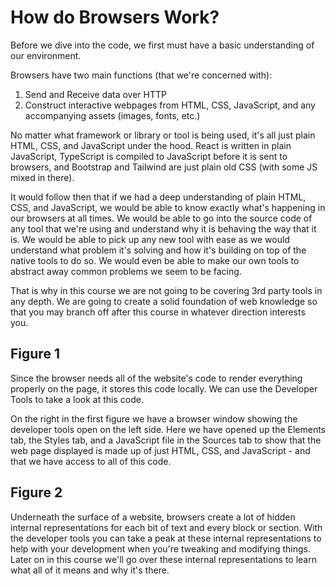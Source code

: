 # How do Browsers Work?

Before we dive into the code, we first must have a basic understanding of our environment.

Browsers have two main functions (that we're concerned with):
1. Send and Receive data over HTTP
2. Construct interactive webpages from HTML, CSS, JavaScript, and any accompanying assets (images, fonts, etc.)

No matter what framework or library or tool is being used, it's all just plain HTML, CSS, and JavaScript under the hood. React is written in plain JavaScript, TypeScript is compiled to JavaScript before it is sent to browsers, and Bootstrap and Tailwind are just plain old CSS (with some JS mixed in there).

It would follow then that if we had a deep understanding of plain HTML, CSS, and JavaScript, we would be able to know exactly what's happening in our browsers at all times. We would be able to go into the source code of any tool that we're using and understand why it is behaving the way that it is. We would be able to pick up any new tool with ease as we would understand what problem it's solving and how it's building on top of the native tools to do so. We would even be able to make our own tools to abstract away common problems we seem to be facing.

That is why in this course we are not going to be covering 3rd party tools in any depth. We are going to create a solid foundation of web knowledge so that you may branch off after this course in whatever direction interests you.

## Figure 1

Since the browser needs all of the website's code to render everything properly on the page, it stores this code locally. We can use the Developer Tools to take a look at this code.

On the right in the first figure we have a browser window showing the developer tools open on the left side. Here we have opened up the Elements tab, the Styles tab, and a JavaScript file in the Sources tab to show that the web page displayed is made up of just HTML, CSS, and JavaScript - and that we have access to all of this code.

## Figure 2

Underneath the surface of a website, browsers create a lot of hidden internal representations for each bit of text and every block or section. With the developer tools you can take a peak at these internal representations to help with your development when you're tweaking and modifying things. Later on in this course we'll go over these internal representations to learn what all of it means and why it's there.
